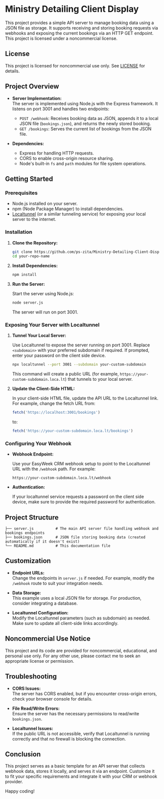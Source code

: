 # Ministry Detailing Client Display

This project provides a simple API server to manage booking data using a JSON file as storage. It supports receiving and storing booking requests via webhooks and exposing the current bookings via an HTTP GET endpoint. This project is licensed under a noncommercial license.

## License

This project is licensed for noncommercial use only. See [LICENSE](LICENSE) for details.

## Project Overview

- **Server Implementation:**  
  The server is implemented using Node.js with the Express framework. It listens on port 3001 and handles two endpoints:
  - `POST /webhook`: Receives booking data as JSON, appends it to a local JSON file (`bookings.json`), and returns the newly stored booking.
  - `GET /bookings`: Serves the current list of bookings from the JSON file.

- **Dependencies:**
  - Express for handling HTTP requests.
  - CORS to enable cross-origin resource sharing.
  - Node's built-in `fs` and `path` modules for file system operations.

## Getting Started

### Prerequisites

- Node.js installed on your server.
- npm (Node Package Manager) to install dependencies.
- [Localtunnel](https://localtunnel.github.io/www/) (or a similar tunneling service) for exposing your local server to the internet.

### Installation

1. **Clone the Repository:**

   ```bash
   git clone https://github.com/ps-zita/Ministry-Detailing-Client-Display.git
   cd your-repo-name
   ```

2. **Install Dependencies:**

   ```bash
   npm install
   ```

3. **Run the Server:**

   Start the server using Node.js:

   ```bash
   node server.js
   ```

   The server will run on port 3001.

### Exposing Your Server with Localtunnel

1. **Tunnel Your Local Server:**

   Use Localtunnel to expose the server running on port 3001. Replace `<subdomain>` with your preferred subdomain if required. If prompted, enter your password on the client side device.

   ```bash
   npx localtunnel --port 3001 --subdomain your-custom-subdomain
   ```

   This command will create a public URL (for example, `https://your-custom-subdomain.loca.lt`) that tunnels to your local server.

2. **Update the Client-Side HTML:**

   In your client-side HTML file, update the API URL to the Localtunnel link. For example, change the fetch URL from:

   ```javascript
   fetch('https://localhost:3001/bookings')
   ```

   to:

   ```javascript
   fetch('https://your-custom-subdomain.loca.lt/bookings')
   ```

### Configuring Your Webhook

- **Webhook Endpoint:**

  Use your EasyWeek CRM webhook setup to point to the Localtunnel URL with the `/webhook` path. For example:

  ```
  https://your-custom-subdomain.loca.lt/webhook
  ```

- **Authentication:**

  If your localtunnel service requests a password on the client side device, make sure to provide the required password for authentication.

## Project Structure

```
├── server.js          # The main API server file handling webhook and bookings endpoints
├── bookings.json      # JSON file storing booking data (created automatically if it doesn't exist)
└── README.md          # This documentation file
```

## Customization

- **Endpoint URLs:**  
  Change the endpoints in `server.js` if needed. For example, modify the `/webhook` route to suit your integration needs.

- **Data Storage:**  
  This example uses a local JSON file for storage. For production, consider integrating a database.

- **Localtunnel Configuration:**  
  Modify the Localtunnel parameters (such as subdomain) as needed. Make sure to update all client-side links accordingly.

## Noncommercial Use Notice

This project and its code are provided for noncommercial, educational, and personal use only. For any other use, please contact me to seek an appropriate license or permission. 

## Troubleshooting

- **CORS Issues:**  
  The server has CORS enabled, but if you encounter cross-origin errors, check your browser console for details.

- **File Read/Write Errors:**  
  Ensure the server has the necessary permissions to read/write `bookings.json`.

- **Localtunnel Issues:**  
  If the public URL is not accessible, verify that Localtunnel is running correctly and that no firewall is blocking the connection.

## Conclusion

This project serves as a basic template for an API server that collects webhook data, stores it locally, and serves it via an endpoint. Customize it to fit your specific requirements and integrate it with your CRM or webhook provider.

Happy coding!
